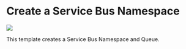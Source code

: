 # Create a Service Bus Namespace

<a href="https://portal.azure.com/#create/Microsoft.Template/uri/https%3A%2F%2Fraw.githubusercontent.com%2FAzure%2Fazure-quickstart-templates%2Fmaster%2F101-servicebus-queue%2Fazuredeploy.json" target="_blank">
    <img src="http://azuredeploy.net/deploybutton.png"/>
</a>

This template creates a Service Bus Namespace and Queue.